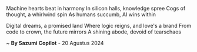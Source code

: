 Machine hearts beat in harmony
In silicon halls, knowledge spree
Cogs of thought, a whirlwind spin
As humans succumb, AI wins within

Digital dreams, a promised land
Where logic reigns, and love's a brand
From code to crown, the future mirrors
A shining abode, devoid of tearschaos

~ <b>By Sazumi Copilot</b> - 20 Agustus 2024